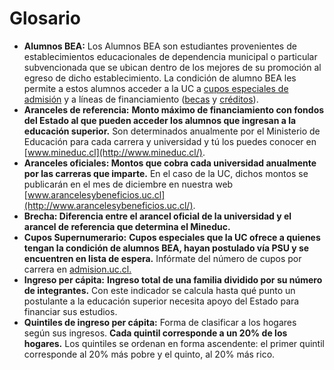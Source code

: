 # Glosario



* **Alumnos BEA:** Los Alumnos BEA son estudiantes provenientes de establecimientos educacionales de dependencia municipal o particular subvencionada que se ubican dentro de los mejores de su promoción al egreso de dicho establecimiento. La condición de alumno BEA les permite a estos alumnos acceder a la UC a [cupos especiales de admisión](http://admisionyregistros.uc.cl/futuros-alumnos/admision-especial/casos-de-postulacion/beca-de-excelencia-academica-bea/17-futuros-alumnos/admision-via-psu/573-cupos-bea) y a líneas de financiamiento \([becas](http://arancelesybeneficios.uc.cl/beneficios/becas-de-arancel/21-beneficios/47-beca-excelencia-uc-bea) y [créditos](http://arancelesybeneficios.uc.cl/beneficios/creditos-universitarios)\). 
* **Aranceles de referencia:** **Monto máximo de financiamiento con fondos del Estado al que pueden acceder los alumnos que ingresan a la educación superior.** Son determinados anualmente por el Ministerio de Educación para cada carrera y universidad y tú los puedes conocer en [www.mineduc.cl](http://www.mineduc.cl/). 
* **Aranceles oficiales: Montos que cobra cada universidad anualmente por las carreras que imparte.** En el caso de la UC, dichos montos se publicarán en el mes de diciembre en nuestra web [www.arancelesybeneficios.uc.cl](http://www.arancelesybeneficios.uc.cl/). 
* **Brecha: Diferencia entre el arancel oficial de la universidad y el arancel de referencia que determina el Mineduc.** 
* **Cupos Supernumerario:** **Cupos especiales que la UC ofrece a quienes tengan la condición de alumnos BEA, hayan postulado vía PSU y se encuentren en lista de espera.** Infórmate del número de cupos por carrera en [admision.uc.cl.](http://www.admision.uc.cl/) 
* **Ingreso per cápita:** **Ingreso total de una familia dividido por su número de integrantes.** Con este indicador se calcula hasta qué punto un postulante a la educación superior necesita apoyo del Estado para financiar sus estudios. 
* **Quintiles de ingreso per cápita:** Forma de clasificar a los hogares según sus ingresos. **Cada quintil corresponde a un 20% de los hogares.** Los quintiles se ordenan en forma ascendente: el primer quintil corresponde al 20% más pobre y el quinto, al 20% más rico.

